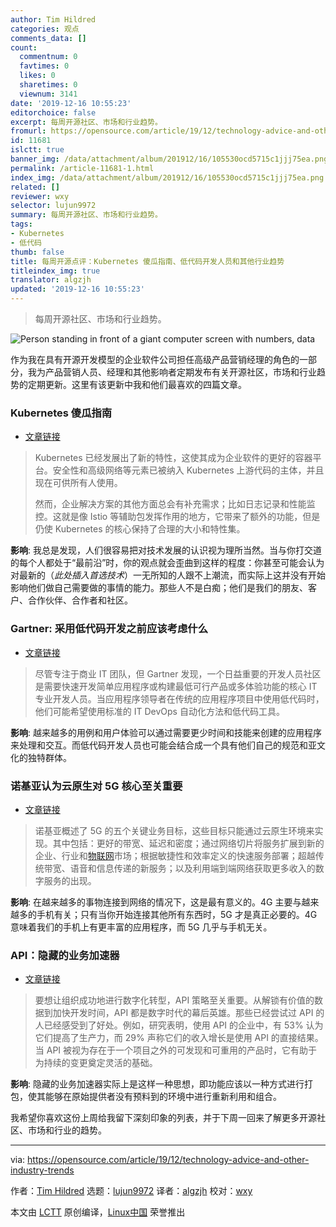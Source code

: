 ```yaml
---
author: Tim Hildred
categories: 观点
comments_data: []
count:
  commentnum: 0
  favtimes: 0
  likes: 0
  sharetimes: 0
  viewnum: 3141
date: '2019-12-16 10:55:23'
editorchoice: false
excerpt: 每周开源社区、市场和行业趋势。
fromurl: https://opensource.com/article/19/12/technology-advice-and-other-industry-trends
id: 11681
islctt: true
banner_img: /data/attachment/album/201912/16/105530ocd5715c1jjj75ea.png
permalink: /article-11681-1.html
index_img: /data/attachment/album/201912/16/105530ocd5715c1jjj75ea.png.thumb.jpg
related: []
reviewer: wxy
selector: lujun9972
summary: 每周开源社区、市场和行业趋势。
tags:
- Kubernetes
- 低代码
thumb: false
title: 每周开源点评：Kubernetes 傻瓜指南、低代码开发人员和其他行业趋势
titleindex_img: true
translator: algzjh
updated: '2019-12-16 10:55:23'
---
```



> 
> 每周开源社区、市场和行业趋势。
> 
> 
> 


![Person standing in front of a giant computer screen with numbers, data](/data/attachment/album/201912/16/105530ocd5715c1jjj75ea.png "Person standing in front of a giant computer screen with numbers, data")


作为我在具有开源开发模型的企业软件公司担任高级产品营销经理的角色的一部分，我为产品营销人员、经理和其他影响者定期发布有关开源社区，市场和行业趋势的定期更新。这里有该更新中我和他们最喜欢的四篇文章。


### Kubernetes 傻瓜指南


* [文章链接](https://www.cbronline.com/feature/an-idiots-guide-to-kubernetes)



> 
> Kubernetes 已经发展出了新的特性，这使其成为企业软件的更好的容器平台。安全性和高级网络等元素已被纳入 Kubernetes 上游代码的主体，并且现在可供所有人使用。
> 
> 
> 然而，企业解决方案的其他方面总会有补充需求；比如日志记录和性能监控。这就是像 Istio 等辅助包发挥作用的地方，它带来了额外的功能，但是仍使 Kubernetes 的核心保持了合理的大小和特性集。
> 
> 
> 


**影响**: 我总是发现，人们很容易把对技术发展的认识视为理所当然。当与你打交道的每个人都处于“最前沿”时，你的观点就会歪曲到这样的程度：你甚至可能会认为对最新的（*此处插入首选技术*）一无所知的人跟不上潮流，而实际上这并没有开始影响他们做自己需要做的事情的能力。那些人不是白痴；他们是我们的朋友、客户、合作伙伴、合作者和社区。


### Gartner: 采用低代码开发之前应该考虑什么


* [文章链接](https://www.computerweekly.com/feature/Gartner-What-to-consider-before-adopting-low-code-development)



> 
> 尽管专注于商业 IT 团队，但 Gartner 发现，一个日益重要的开发人员社区是需要快速开发简单应用程序或构建最低可行产品或多体验功能的核心 IT 专业开发人员。当应用程序领导者在传统的应用程序项目中使用低代码时，他们可能希望使用标准的 IT DevOps 自动化方法和低代码工具。
> 
> 
> 


**影响**: 越来越多的用例和用户体验可以通过需要更少时间和技能来创建的应用程序来处理和交互。而低代码开发人员也可能会结合成一个具有他们自己的规范和亚文化的独特群体。


### 诺基亚认为云原生对 5G 核心至关重要


* [文章链接](https://www.sdxcentral.com/articles/news/nokia-argues-cloud-native-is-essential-to-5g-core/2019/11/)



> 
> 诺基亚概述了 5G 的五个关键业务目标，这些目标只能通过云原生环境来实现。其中包括：更好的带宽、延迟和密度；通过网络切片将服务扩展到新的企业、行业和[物联网](https://www.sdxcentral.com/5g/iot/ "IoT")市场；根据敏捷性和效率定义的快速服务部署；超越传统带宽、语音和信息传递的新服务；以及利用端到端网络获取更多收入的数字服务的出现。
> 
> 
> 


**影响**: 在越来越多的事物连接到网络的情况下，这是最有意义的。4G 主要与越来越多的手机有关；只有当你开始连接其他所有东西时，5G 才是真正必要的。4G 意味着我们的手机上有更丰富的应用程序，而 5G 几乎与手机无关。


### API：隐藏的业务加速器


* [文章链接](https://www.cbronline.com/opinion/digital-transformation-3)



> 
> 要想让组织成功地进行数字化转型，API 策略至关重要。从解锁有价值的数据到加快开发时间，API 都是数字时代的幕后英雄。那些已经尝试过 API 的人已经感受到了好处。例如，研究表明，使用 API 的企业中，有 53% 认为它们提高了生产力，而 29% 声称它们的收入增长是使用 API 的直接结果。当 API 被视为存在于一个项目之外的可发现和可重用的产品时，它有助于为持续的变更奠定灵活的基础。
> 
> 
> 


**影响**: 隐藏的业务加速器实际上是这样一种思想，即功能应该以一种方式进行打包，使其能够在原始提供者没有预料到的环境中进行重新利用和组合。


我希望你喜欢这份上周给我留下深刻印象的列表，并于下周一回来了解更多开源社区、市场和行业的趋势。




---


via: <https://opensource.com/article/19/12/technology-advice-and-other-industry-trends>


作者：[Tim Hildred](https://opensource.com/users/thildred) 选题：[lujun9972](https://github.com/lujun9972) 译者：[algzjh](https://github.com/algzjh) 校对：[wxy](https://github.com/wxy)


本文由 [LCTT](https://github.com/LCTT/TranslateProject) 原创编译，[Linux中国](https://linux.cn/) 荣誉推出
